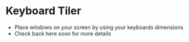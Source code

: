 Keyboard Tiler
===================
- Place windows on your screen by using your keyboards dimensions
- Check back here soon for more details

